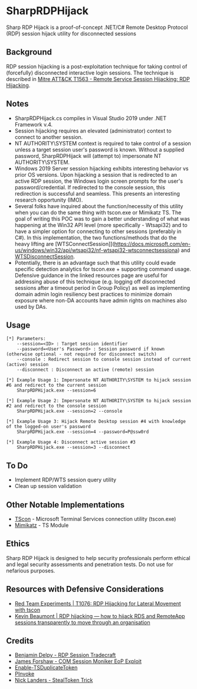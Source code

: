 # SharpRDPHijack
Sharp RDP Hijack is a proof-of-concept .NET/C# Remote Desktop Protocol (RDP) session hijack utility for disconnected sessions

## Background
RDP session hijacking is a post-exploitation technique for taking control of (forcefully) disconnected interactive login sessions. The technique is described in [Mitre ATT&CK T1563 - Remote Service Session Hijacking: RDP Hijacking](https://attack.mitre.org/beta/techniques/T1563/002/).

## Notes
- SharpRDPHijack.cs compiles in Visual Studio 2019 under .NET Framework v.4.
- Session hijacking requires an elevated (administrator) context to connect to another session.
- NT AUTHORITY\SYSTEM context is required to take control of a session unless a target session user's password is known. Without a supplied password, SharpRDPHijack will (attempt to) impersonate NT AUTHORITY\SYSTEM.
- Windows 2019 Server session hijacking exhibits interesting behavior vs prior OS versions. Upon hijacking a session that is redirected to an active RDP session, the Windows login screen prompts for the user's password/credential. If redirected to the console session, this redirection is successful and seamless. This presents an interesting research opportunity (IMO).
- Several folks have inquired about the function/necessity of this utility when you can do the same thing with tscon.exe or Mimikatz TS.  The goal of writing this POC was to gain a better understanding of what was happening at the Win32 API level (more specifically - Wtsapi32) and to have a simpler option for connecting to other sessions (preferably in C#).  In this implementation, the two functions/methods that do the heavy lifting are [WTSConnectSession]](https://docs.microsoft.com/en-us/windows/win32/api/wtsapi32/nf-wtsapi32-wtsconnectsessiona) and [WTSDisconnectSession]( https://docs.microsoft.com/en-us/windows/win32/api/wtsapi32/nf-wtsapi32-wtsdisconnectsession).  
- Potentially, there is an advantage such that this utility could evade specific detection analytics for tscon.exe + supporting command usage.  Defensive guidance in the linked resources page are useful for addressing abuse of this technique (e.g. logging off disconnected sessions after a timeout period in Group Policy) as well as implementing domain admin login resiliency best practices to minimize domain exposure where non-DA accounts have admin rights on machines also used by DAs. 


## Usage

```
[*] Parameters:
    --session=<ID> : Target session identifier
    --password=<User's Password> : Session password if known (otherwise optional - not required for disconnect switch)
    --console : Redirect session to console session instead of current (active) session
    --disconnect : Disconnect an active (remote) session

[*] Example Usage 1: Impersonate NT AUTHORITY\SYSTEM to hijack session #6 and redirect to the current session
    SharpRDPHijack.exe --session=6

[*] Example Usage 2: Impersonate NT AUTHORITY\SYSTEM to hijack session #2 and redirect to the console session
    SharpRDPHijack.exe --session=2 --console

[*] Example Usage 3: Hijack Remote Desktop session #4 with knowledge of the logged-on user's password
    SharpRDPHijack.exe --session=4 --password=P@ssw0rd

[*] Example Usage 4: Disconnect active session #3
    SharpRDPHijack.exe --session=3 --disconnect
```

## To Do
- Implement RDP/WTS session query utility
- Clean up session validation

## Other Notable Implementations

- [TScon](https://docs.microsoft.com/en-us/windows-server/administration/windows-commands/tscon) - Microsoft Terminal Services connection utility (tscon.exe)
- [Mimikatz](https://github.com/gentilkiwi/mimikatz) - TS Module

## Ethics

Sharp RDP Hijack is designed to help security professionals perform ethical and legal security assessments and penetration tests. Do not use for nefarious purposes.

## Resources with Defensive Considerations

- [Red Team Experiments | T1076: RDP Hijacking for Lateral Movement with tscon](https://ired.team/offensive-security/lateral-movement/t1076-rdp-hijacking-for-lateral-movement)
- [Kevin Beaumont | RDP hijacking — how to hijack RDS and RemoteApp sessions transparently to move through an organisation](https://doublepulsar.com/rdp-hijacking-how-to-hijack-rds-and-remoteapp-sessions-transparently-to-move-through-an-da2a1e73a5f6)

## Credits
- [Benjamin Delpy - RDP Session Tradecraft](http://blog.gentilkiwi.com/securite/vol-de-session-rdp)
- [James Forshaw - COM Session Moniker EoP Exploit](https://www.exploit-db.com/exploits/41607)
- [Enable-TSDuplicateToken](https://gallery.technet.microsoft.com/scriptcenter/Enable-TSDuplicateToken-6f485980)
- [PInvoke](https://www.pinvoke.net/)
- [Nick Landers - StealToken Trick](https://twitter.com/monoxgas/status/1109892490566336512)
